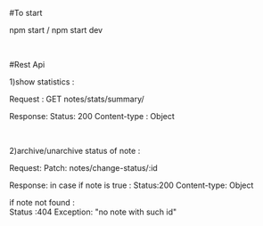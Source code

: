 

#To start

npm start 
/
npm start dev

</br>

#Rest Api

1)show statistics :

Request :
GET notes/stats/summary/ 

Response:
Status: 200
Content-type : Object

</br>

2)archive/unarchive status of note :

Request:
Patch: notes/change-status/:id

Response:
in case if note is true :
Status:200
Content-type: Object<NoteCreateDto>

if note not found :  
Status :404
Exception: "no note with such id"
